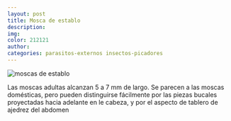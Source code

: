 ```yaml
---
layout: post
title: Mosca de establo
description:
img:
color: 212121
author:
categories: parasitos-externos insectos-picadores
---
```

![moscas de establo]({{site.baseurl}}/images/image2.png)

Las moscas adultas alcanzan 5 a 7 mm de largo. Se parecen a las moscas domésticas, pero pueden distinguirse fácilmente por las piezas bucales proyectadas hacia adelante en le cabeza, y por el aspecto de tablero de ajedrez del abdomen
